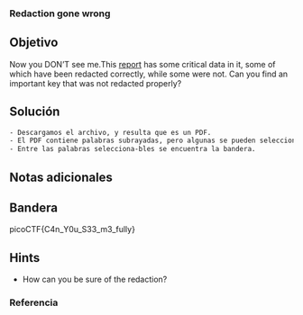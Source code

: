### Redaction gone wrong
## Objetivo

Now you DON’T see me.This [report](https://artifacts.picoctf.net/c/84/Financial_Report_for_ABC_Labs.pdf) has some critical data in it, some of which have been redacted correctly, while some were not. Can you find an important key that was not redacted properly?
## Solución
```bash
- Descargamos el archivo, y resulta que es un PDF.
- El PDF contiene palabras subrayadas, pero algunas se pueden seleccionar.
- Entre las palabras selecciona-bles se encuentra la bandera.
```
## Notas adicionales

## Bandera

picoCTF{C4n_Y0u_S33_m3_fully}
## Hints

- How can you be sure of the redaction?
### Referencia